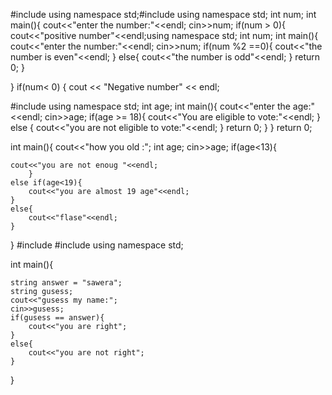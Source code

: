 #include<iostream>
using namespace std;#include<iostream>
using namespace std;
int num;
int main(){
cout<<"enter the number:"<<endl;
cin>>num;
if(num > 0){
	cout<<"positive number"<<endl;using namespace std;
int num;
int main(){
	cout<<"enter the number:"<<endl;
	cin>>num;
	if(num %2 ==0){
		cout<<"the number is even"<<endl;
	}
	else{
		cout<<"the number is odd"<<endl;
	}
	return 0;
}

}
if(num< 0)
{
	        cout << "Negative number" << endl;

#include<iostream>
using namespace std;
int age;
int main(){
	cout<<"enter the age:"<<endl;
	cin>>age;
	if(age >= 18){
		cout<<"You are eligible to vote:"<<endl;
	}
	else
	{
		cout<<"you are not eligible to vote:"<<endl;
	}
	return 0;
}
}
return 0;


int main(){
	cout<<"how you old :";
	int age;
	cin>>age;
	if(age<13){
	
	cout<<"you are not enoug "<<endl;
		}	
	else if(age<19){
		cout<<"you are almost 19 age"<<endl;
	}
	else{
		cout<<"flase"<<endl;
	}
	
}
#include<iostream>
#include<string>
using namespace std;

int main(){
	
	string answer = "sawera";
	string gusess;
	cout<<"gusess my name:";
	cin>>gusess;
	if(gusess == answer){
		cout<<"you are right";
	}
	else{
		cout<<"you are not right";
	}
}
